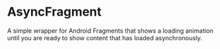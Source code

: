 AsyncFragment
=============

A simple wrapper for Android Fragments that shows a loading animation until you are ready to show content that has loaded asynchronously.